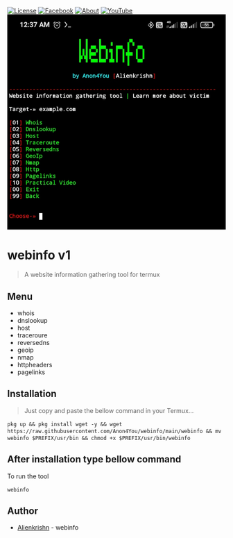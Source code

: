 [![License](https://img.shields.io/badge/Licenese-MIT-blue.svg?longCache=true&style=flat)](https://github.com/Anon4You/webinfo/blob/main/LICENSE) [![Facebook](https://img.shields.io/badge/Facebook-Id-green)](https://www.facebook.com/alienkrishn) [![About](https://img.shields.io/badge/About-Me-red)](https://Anon4You.github.io/Alienkrishn) 
[![YouTube](https://img.shields.io/badge/You-Tube-yellow)](https://youtube.com/channel/UCeYmxYjmQfvLvFl-kbunGug) 
<img src="logo.jpg"/>

# webinfo v1
> A website information gathering tool for termux
## Menu
* whois <br>
* dnslookup <br>
* host <br>
* traceroure <br>
* reversedns <br>
* geoip <br>
* nmap <br>
* httpheaders <br>
* pagelinks <br>

## Installation
> Just copy and paste the bellow command in your Termux... 
```
pkg up && pkg install wget -y && wget https://raw.githubusercontent.com/Anon4You/webinfo/main/webinfo && mv webinfo $PREFIX/usr/bin && chmod +x $PREFIX/usr/bin/webinfo
```
## After installation type bellow command <br>
To run the tool
```
webinfo
```
## Author
* [Alienkrishn](https://www.instagram.com/alienkrishn) - webinfo





